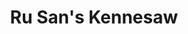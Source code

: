 ---
layout: place
title: "Ru San's Kennesaw"
permalink: /georgia/kennesaw/ru-san-s-kennesaw.html
stateAbbr: GA
stateName: Georgia
cityName: Kennesaw
seo:
  name: "Ru San's Kennesaw"
  type: Restaurant
  links: null
description: "Looking for sushi in Kennesaw, Georgia? Check out Ru San's Kennesaw for a delightful Japanese dining experience. Enjoy a variety of sushi and other dishes in..."
place_id: ChIJs4hPzt8U9YgRswAMroK3c3w
photos:
  - name: >-
      places/ChIJs4hPzt8U9YgRswAMroK3c3w/photos/AeeoHcL7ABB8gKFfH0BVcpPuyDV4OMANE_ykpLQTr1Dw-NK7Ts018kfh3aGR8ztQo5et_zDJbUzlppE5orhmV_gV2c_dSOLgo5XPQQ2MM1cD79v_A8jTcrP58KZPW3y51yuA374RTNiAl7DQsJ7ZmWvKMlWfuvHRlmZfcuBK8hLEtHWWkIC8AYbhI8f_-o5HpbSlo1oMdNtpjIAGoQgKiWLI1qrTmcPP5asUdvZgQRFvgVEh1FKIXmUbXo-WTz0Vu5l_E6-cTNzZdOdaMO5O_K9GxWAPowDK9LcJFl7f48ltPvlsQgW6KEe3zlIISLivYUf53Cgs45Lnp5vHUCs67Dla0NXSVW1b06CvtGk10EedM-Eym4rj737KMKIyp-iNaEREBzYdYz0ozAkr3lskfsAoutLNSy_4TPVj__87f2OO-zVU-i9h
    widthPx: 3625
    heightPx: 2211
    authorAttributions:
      - displayName: Drew Fellers
        uri: https://maps.google.com/maps/contrib/116165990061505313494
        photoUri: >-
          https://lh3.googleusercontent.com/a-/ALV-UjVKdr0Psfc6A67MPCSQrcGXwQcRmZW6OH8AkpKECpzUsnb8ZOvi=s100-p-k-no-mo
    flagContentUri: >-
      https://www.google.com/local/imagery/report/?cb_client=maps_api_places.places_api&image_key=!1e10!2sCIHM0ogKEICAgIDOxPDR3AE&hl=en-US
    googleMapsUri: >-
      https://www.google.com/maps/place//data=!3m4!1e2!3m2!1sCIHM0ogKEICAgIDOxPDR3AE!2e10!4m2!3m1!1s0x88f514dfce4f88b3:0x7c73b782ae0c00b3
  - name: >-
      places/ChIJs4hPzt8U9YgRswAMroK3c3w/photos/AeeoHcJPa1Tu5FESXe7ToJ7q3V8sLqdx7Zqu9uOhsECUqGTS11LDsGNevtacj97IhA4PpTVHCCR8aMEPa8DykVns8MWmHmANzzTuSkOmQ5jugLtXKcoms0n9CoXQ4VrxyXsuQUPy-MX5uFXOXSNmXAVI0d81NAqj1LbqqdXAwIQlzF9YO1A-kSgae01IbjZ-iHDdbakBwUad9OSLagnwJscdd7UksxKXZW1MvicWR693vJt6xIRp2G8kLDn8bSDIb6KdnsV6D96K-81AbA6f9tf6FHGq-OVcNediVPZuFazdP49fUw
    widthPx: 1536
    heightPx: 2048
    authorAttributions:
      - displayName: Ru San's Kennesaw
        uri: https://maps.google.com/maps/contrib/100841777577476685481
        photoUri: >-
          https://lh3.googleusercontent.com/a-/ALV-UjX8qtBBSooXzkOoGBNMEOilf53RS0Q-iv4hS9IaTALtQnsnyOc=s100-p-k-no-mo
    flagContentUri: >-
      https://www.google.com/local/imagery/report/?cb_client=maps_api_places.places_api&image_key=!1e10!2sAF1QipOV45Vr87ckZvYG-cx95O8xnlkYgh0GooQcApw2&hl=en-US
    googleMapsUri: >-
      https://www.google.com/maps/place//data=!3m4!1e2!3m2!1sAF1QipOV45Vr87ckZvYG-cx95O8xnlkYgh0GooQcApw2!2e10!4m2!3m1!1s0x88f514dfce4f88b3:0x7c73b782ae0c00b3
  - name: >-
      places/ChIJs4hPzt8U9YgRswAMroK3c3w/photos/AeeoHcJBJDWczYdmzCecmiCN0aTQShBRGRHis3UV7V_XjK0rByKizBEx8jzxZZH13Junk3o2hqaW50QkDytmyGq-kaZ0KhTdQKq4oMGbGuYVFR2HPBR_5ozeB7VfKBScXT5KttpDKxE54zqgsJ7_Zb0Cl2qoyKEWy2Vk_W-OJ6unN9l98OIXp39_wg7Moq472D4A_vzB4pwgMTBmbIu_mEGz2Htw49HbVAoso79ZIGUIwtIKJO6Jcn4wV2jDHYaKVueH1qi1bBG7scvKieGuu1UFssq_sqz3vLI0YraUjKwgiYCy8HtdK5DwoI95p-ZPNYL6Z4hoHXF5XGcmYTGA8kmdape3Bqxl2N62gOAoKcJrdm8yV_2fp_3hSRXv5aIoM0-9ITM-0kYE5v1imxkXneYxYaywtOIEGL5Rk8nCj-kT0BgDQQ--AJmmR0uqsmXtPe5F
    widthPx: 3024
    heightPx: 4032
    authorAttributions:
      - displayName: Chenita Willis
        uri: https://maps.google.com/maps/contrib/109530365009264410211
        photoUri: >-
          https://lh3.googleusercontent.com/a/ACg8ocKvr5KJbxvIrmQsdL4ynre39Z7fI74RmboXvVD7AYZzrsp_0g=s100-p-k-no-mo
    flagContentUri: >-
      https://www.google.com/local/imagery/report/?cb_client=maps_api_places.places_api&image_key=!1e10!2sCIABIhADyddmIja2G2euF9EAAX03&hl=en-US
    googleMapsUri: >-
      https://www.google.com/maps/place//data=!3m4!1e2!3m2!1sCIABIhADyddmIja2G2euF9EAAX03!2e10!4m2!3m1!1s0x88f514dfce4f88b3:0x7c73b782ae0c00b3
  - name: >-
      places/ChIJs4hPzt8U9YgRswAMroK3c3w/photos/AeeoHcJ5CzGB7zSoiSz1uF8Djh1nfWmsSM1ZWa8fiEwVK_CVW9aKdi-rTUrIJC5Ru_SBotlK0H77kQsaYCwzRMLCkAAxrSV3ILh26N9Wrvd0kybU11lAAkN5SNViI1vfjWK-ZOpYD42wJmFg5A7Ig2wX5ZuaqGUFRUX8GU3nmK8MiuOiyb6KZHPaMon8TyfQJRbuzhZlKiCAlc6jhrxp2kTAXQk1T0iT9lyUkUT-VYUjdB7cFEwe120uk8o_Lz_-Eq5Df3suwTgg4QkuUCEb7E6BgrzYYfIhBBykfcHY6N8eUc-SuJqhJ-RqQuXIQ3lWczXSL1yWQ5_Xq5rUwASRylvM4X5n631czTqYeGzXRe1RzI9y1Hhi9n7_Ili24vFpbCR7UWboEWXJlxl-pBw_wLPtCtHQcP5iUN17YXTsz1R_FPmB8t0
    widthPx: 4800
    heightPx: 3600
    authorAttributions:
      - displayName: Jack Jensen
        uri: https://maps.google.com/maps/contrib/102766224893561202694
        photoUri: >-
          https://lh3.googleusercontent.com/a-/ALV-UjVm2Ap43OmqpET5Don-PQ6A94ogAKkC9gE-cDUSZ7AEdlbZ-LvKIg=s100-p-k-no-mo
    flagContentUri: >-
      https://www.google.com/local/imagery/report/?cb_client=maps_api_places.places_api&image_key=!1e10!2sCIHM0ogKEICAgIC3v-nOpgE&hl=en-US
    googleMapsUri: >-
      https://www.google.com/maps/place//data=!3m4!1e2!3m2!1sCIHM0ogKEICAgIC3v-nOpgE!2e10!4m2!3m1!1s0x88f514dfce4f88b3:0x7c73b782ae0c00b3
  - name: >-
      places/ChIJs4hPzt8U9YgRswAMroK3c3w/photos/AeeoHcLsc2iWGvWv604YKNNBP30EhkTuJaIvYltLFmtfcZ-z3eIfT3v522B-ZSuvpKfUAUaLsNZI7wBpSfJpPPfOs9FyND_603szmr0LNkJxg1Pt8Kp99mU7plXxILHkjArowKjiqXXwYmT5M3HkmSqjfkQ8FZEwI6Yj6pacMmCIvoLgGpUVDIUbS-eNTkvbdSBSVCso0A9BrVHgHJBqQYNO9n_dBeBQMMhGTIwlbiwe3XeTywYushyFRTU8BCIREt57ywVMQ2yC3ktWwbrPcMoN0YyHk1LsBbHj1iau-0UpCSCgXuIwco20HSrUcsoyASrqSr8Xxf-oaHO5HcW6yFS_fzE3nO4R6XCShyd-YIfG-ERqhtunfb2skYAWOgikypuwK1wMdbADJFepT_65fBJKz5IR0cMjwRQuMn0ayhsxpIkLQ5Y
    widthPx: 4032
    heightPx: 3024
    authorAttributions:
      - displayName: Michael Tjebben
        uri: https://maps.google.com/maps/contrib/106107539509872962400
        photoUri: >-
          https://lh3.googleusercontent.com/a-/ALV-UjWlPvaHOZMHqLmLSmO6FDAC-slF-wbN4gyCZ1sO-lYPPlFB7XEeMg=s100-p-k-no-mo
    flagContentUri: >-
      https://www.google.com/local/imagery/report/?cb_client=maps_api_places.places_api&image_key=!1e10!2sCIHM0ogKEICAgIDv__GtzAE&hl=en-US
    googleMapsUri: >-
      https://www.google.com/maps/place//data=!3m4!1e2!3m2!1sCIHM0ogKEICAgIDv__GtzAE!2e10!4m2!3m1!1s0x88f514dfce4f88b3:0x7c73b782ae0c00b3
  - name: >-
      places/ChIJs4hPzt8U9YgRswAMroK3c3w/photos/AeeoHcIfA2t2V77QxJCGEd4ZouZhWR9TWwnKp8maTxVk6ssGzY7IwuHpv5Qc2tazFiDOTjgNMahExzB3vfxDYnVT8XvugBELYfr84GRWP8EiCMN1p33qxH61AQeBMUJZvRYdlaYIp0Mxm2rudwQTfxsVv1aYnbrEBdX_pnD3mKO0OKl_DkbqQKfGmGj1A_U7bg_SEQjBGeIIYqLxkD6EXdJgRea9CXIVZBKXOd1A6sGz62LUxdx4MIsn8Y0aJhgnsLepMEyB1SSax4W_RBZ8P-QJWQcxKC_TSeW03xHXdnTTDVcz5Gme6b6wTuIfl6690-0zDtEu_ySbcYSYyYFdj-WyT5MgSg-Ev2wgZrD_RKAQ1WnvlJOgOkHQNl9GdYpSgJ7NexBwty2ELViiN1pIbwUAtHq3ABnYrWuu_BybyPpJI3o1s47S
    widthPx: 3725
    heightPx: 2794
    authorAttributions:
      - displayName: Drew Fellers
        uri: https://maps.google.com/maps/contrib/116165990061505313494
        photoUri: >-
          https://lh3.googleusercontent.com/a-/ALV-UjVKdr0Psfc6A67MPCSQrcGXwQcRmZW6OH8AkpKECpzUsnb8ZOvi=s100-p-k-no-mo
    flagContentUri: >-
      https://www.google.com/local/imagery/report/?cb_client=maps_api_places.places_api&image_key=!1e10!2sCIHM0ogKEICAgIDOxPDRvAE&hl=en-US
    googleMapsUri: >-
      https://www.google.com/maps/place//data=!3m4!1e2!3m2!1sCIHM0ogKEICAgIDOxPDRvAE!2e10!4m2!3m1!1s0x88f514dfce4f88b3:0x7c73b782ae0c00b3
  - name: >-
      places/ChIJs4hPzt8U9YgRswAMroK3c3w/photos/AeeoHcKUrdXDqau0rdngOo8TxacK0WgRMC9uAznJMkbhBGFJlnh0Vz5Y72c8xQwP0jnZbN326Fu-GtDTMsaKMr8EkcPwpvsrGhVlo3nrfAwZdxk2iIbd8dvoA48dsldv-eVc0zhFIZkNTdOsW8MGIycKuPfnws8n23H0SqOZUoZUo-J2KeqxObdBTg0Dpa62ay9bkYvw5F7MjamGSE8lS2M0uwXH5BzJ7ZzsQeE9BkCB0L4jzSsuoGRx6qCvpjHuvy9-Nd8lIsBVAxhO9LF1U0Ed8X1ZPAsFfKatWmA8PkeIoueOefYaThGLY8NWhtEMdUZfpbXxJqs8HbS0nkkp-mO7FeUKDsB8PjnLILXQVWbd1-FyEuloxvs1erHJgsvKuElna2B7Im4bdeCa5K-YDF3A2tE1GrXqOkfU9RT0p2fFeXQ
    widthPx: 3072
    heightPx: 4080
    authorAttributions:
      - displayName: Jasmine
        uri: https://maps.google.com/maps/contrib/102747785695755866944
        photoUri: >-
          https://lh3.googleusercontent.com/a-/ALV-UjXkajKVgEawMc8l4iWOyOkoiugNyzdXH4RMoSJKRyTldZIIIeL5PA=s100-p-k-no-mo
    flagContentUri: >-
      https://www.google.com/local/imagery/report/?cb_client=maps_api_places.places_api&image_key=!1e10!2sCIHM0ogKEICAgICDq6ilBA&hl=en-US
    googleMapsUri: >-
      https://www.google.com/maps/place//data=!3m4!1e2!3m2!1sCIHM0ogKEICAgICDq6ilBA!2e10!4m2!3m1!1s0x88f514dfce4f88b3:0x7c73b782ae0c00b3
  - name: >-
      places/ChIJs4hPzt8U9YgRswAMroK3c3w/photos/AeeoHcKO9i6I_Kl8_QBrgQSNPs-6laquidGTOQv8HWhLKnY8o2QatlX_JA9B4C7WxqDk7YYNzTPAt-GmLxitHVzdRpUDvjzM0rmq3erKWtpKH-si3trV-bh1UQuXOZm0zvFduAv1UQezrfgs3L5q4tfBAxEinZFsX-7ZbockXXw0Jit-6hIVH9bknVHbHa9pPZJl_nmCkRyQq0tZ_mhedHSPcvGCsEDK6zYbmGdEjrEVD9giOl6-Ir7bGCMBwYUX1hBJWynlcER_82TzJOdz-a5SUe_MkTjo5fuCxOB2R8Mn4Kss_Ow1UDc93SRIPHOuj2p8KtL9IX-Y-sS7SadCxLPhOZpAQPpvM1BjqHueqbdc2JWvdY0teD-mVDwJRZu6QjDsN4sKdWDkdYwW1pTsMusd_GGQ9k5GdZzqAb12CXwaKmzrZQ
    widthPx: 1024
    heightPx: 768
    authorAttributions:
      - displayName: Dom Benedict
        uri: https://maps.google.com/maps/contrib/118102867949215298609
        photoUri: >-
          https://lh3.googleusercontent.com/a-/ALV-UjWGFV-0qEA1Uwe50wQtHpIoN8wMPFWVm-ioc7EUg8B-ome6sWo=s100-p-k-no-mo
    flagContentUri: >-
      https://www.google.com/local/imagery/report/?cb_client=maps_api_places.places_api&image_key=!1e10!2sCIHM0ogKEICAgICqmunWNg&hl=en-US
    googleMapsUri: >-
      https://www.google.com/maps/place//data=!3m4!1e2!3m2!1sCIHM0ogKEICAgICqmunWNg!2e10!4m2!3m1!1s0x88f514dfce4f88b3:0x7c73b782ae0c00b3
  - name: >-
      places/ChIJs4hPzt8U9YgRswAMroK3c3w/photos/AeeoHcIE9-joc6d4a0qn25HmyI-mAe2L32ld7euEjDj6OPkrnXBdI8uLC2Mj8FaAvsWxKvGEOWDm1kEE6Xe2scjDrwLB3LcWx4EEltamnOSEmwBpC44Sv2jWdG5NIV-OfX4_yMxzN9LRTL-u6VUg--dJrvrXqiMaEveY7qwGbh29KfV51mI2-zl7quoAOQ_XGwW-udyCvhJ3NPNNI0RURFOvS1FmhaKmvnpAfgfkV8jbpqcybzpKY_9SadduziWO2OHADNTgS4NdiO7yYsB_uWVaLRqcxJt-_CCZ6BgESoXXVsmzw4iGjQ1Z-9aLD2x4BjUts-EwU28jWoFsbaYIoErUHqExri3QueLrLMh5sshbnxMWFOBoYg0VUwpvLuwlJiiysflhrFlxfYPNA0zoVqYSy9r5knLU0Vg4UpjlfLdiTIDe9oRW
    widthPx: 3072
    heightPx: 4080
    authorAttributions:
      - displayName: Jasmine
        uri: https://maps.google.com/maps/contrib/102747785695755866944
        photoUri: >-
          https://lh3.googleusercontent.com/a-/ALV-UjXkajKVgEawMc8l4iWOyOkoiugNyzdXH4RMoSJKRyTldZIIIeL5PA=s100-p-k-no-mo
    flagContentUri: >-
      https://www.google.com/local/imagery/report/?cb_client=maps_api_places.places_api&image_key=!1e10!2sCIHM0ogKEICAgICDq6ilhAE&hl=en-US
    googleMapsUri: >-
      https://www.google.com/maps/place//data=!3m4!1e2!3m2!1sCIHM0ogKEICAgICDq6ilhAE!2e10!4m2!3m1!1s0x88f514dfce4f88b3:0x7c73b782ae0c00b3
  - name: >-
      places/ChIJs4hPzt8U9YgRswAMroK3c3w/photos/AeeoHcJCPLYJJa0pIIHMA7zWF3Lx-HYC72-qfDMlkuvvv0BMZyd0AUI_dgNkcLkngQZk8JWRmZzNnRtbepNxzMAS88DMxbYx6A83s7TLyvqTjakWmDQVmdrbkHjgrZ5hnK7aBRWOZoC8AezqSNlE3hsdLKt6lLMdwUwcepLcXyQbXi6FKHD87-9f1ngGWBtTP4ODWaE72yZuxjrOe9BN-YFpzKSToRpj_OK2nVJa_z3ixsiAXLPD52dTF7cQjQwFnYwmp-68rTNIjZlRFc1OzGPQZRzX4kblts4lFnQ6e3Fqs3AwPVUXZPhc6e2K6JmvHcHt3bw8ba-PiIdwaecRdhq2iaRbPVrNIL_X73tNwXx5nN1maFPUbIW8FC2lHr1tTrDe9Z24mCRTrvfzfRXxvHXqUYaZek7-tBSIGguD011fcMw
    widthPx: 4032
    heightPx: 3024
    authorAttributions:
      - displayName: Margaret Waage
        uri: https://maps.google.com/maps/contrib/107829428927240239339
        photoUri: >-
          https://lh3.googleusercontent.com/a-/ALV-UjV5V3cr1ptl57N9AhwolImt13PYiJDlZfq76oKVEH6kZ9BdMJTB=s100-p-k-no-mo
    flagContentUri: >-
      https://www.google.com/local/imagery/report/?cb_client=maps_api_places.places_api&image_key=!1e10!2sCIHM0ogKEICAgICZi9SnCg&hl=en-US
    googleMapsUri: >-
      https://www.google.com/maps/place//data=!3m4!1e2!3m2!1sCIHM0ogKEICAgICZi9SnCg!2e10!4m2!3m1!1s0x88f514dfce4f88b3:0x7c73b782ae0c00b3
address: '425 Ernest W Barrett Pkwy NW #1090, Kennesaw, GA 30144, USA'
street: '425 Ernest W Barrett Pkwy NW #1090'
city: Kennesaw
state: GA
zip: '30144'
country: USA
neighborhood: Town Center
latitude: '34.011133'
longitude: '-84.562683'
accessibility_options:
  wheelchairAccessibleParking: true
  wheelchairAccessibleEntrance: true
  wheelchairAccessibleRestroom: true
  wheelchairAccessibleSeating: true
business_status: OPERATIONAL
name: Ru San's Kennesaw
google_maps_links:
  directionsUri: >-
    https://www.google.com/maps/dir//''/data=!4m7!4m6!1m1!4e2!1m2!1m1!1s0x88f514dfce4f88b3:0x7c73b782ae0c00b3!3e0
  placeUri: https://maps.google.com/?cid=8967713054918443187
  writeAReviewUri: >-
    https://www.google.com/maps/place//data=!4m3!3m2!1s0x88f514dfce4f88b3:0x7c73b782ae0c00b3!12e1
  reviewsUri: >-
    https://www.google.com/maps/place//data=!4m4!3m3!1s0x88f514dfce4f88b3:0x7c73b782ae0c00b3!9m1!1b1
  photosUri: >-
    https://www.google.com/maps/place//data=!4m3!3m2!1s0x88f514dfce4f88b3:0x7c73b782ae0c00b3!10e5
primary_type: Japanese Restaurant
opening_hours:
  regular: null
  current: null
secondary_opening_hours:
  regular:
    weekdayDescriptions: null
    type: null
  current:
    weekdayDescriptions: null
    type: null
phone: null
price_level: null
price_range: null
rating: null
rating_count: 0
website: null
reviews: null
parking_options: null
payment_options: null
allow_dogs: null
curbside_pickup: null
delivery: null
dine_in: null
good_for_children: null
good_for_groups: null
good_for_sports: null
live_music: null
menu_for_children: null
outdoor_seating: null
reservable: null
restroom: null
serves_beer: null
serves_breakfast: null
serves_brunch: null
serves_cocktails: null
serves_coffee: null
serves_dinner: null
serves_dessert: null
serves_lunch: null
serves_vegetarian_food: null
serves_wine: null
takeout: null
summary: null

---